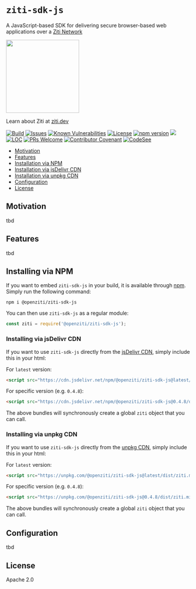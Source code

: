 `ziti-sdk-js`
=====================

A JavaScript-based SDK for delivering secure browser-based web applications over a [Ziti Network](https://ziti.dev/about)

<img src="https://ziti.dev/wp-content/uploads/2020/02/ziti.dev_.logo_.png" width="200" />

Learn about Ziti at [ziti.dev](https://ziti.dev)


[![Build](https://github.com/openziti/ziti-sdk-js/workflows/Build/badge.svg?branch=main)]()
[![Issues](https://img.shields.io/github/issues-raw/openziti/ziti-sdk-js)]()
[![Known Vulnerabilities](https://snyk.io/test/npm/@openziti/ziti-sdk-js/badge.svg)](https://snyk.io/test/npm/@openziti/ziti-sdk-js)
[![License](https://img.shields.io/badge/License-Apache%202.0-blue.svg)](https://opensource.org/licenses/Apache-2.0)
[![npm version][npm-image]][npm-url]
[![](https://data.jsdelivr.com/v1/package/npm/@openziti/ziti-sdk-js/badge?style=rounded)](https://www.jsdelivr.com/package/npm/@openziti/ziti-sdk-js)
[![LOC](https://img.shields.io/tokei/lines/github/openziti/ziti-sdk-js)]()
[![PRs Welcome](https://img.shields.io/badge/PRs-welcome-brightgreen.svg?style=rounded)](CONTRIBUTING.md)
[![Contributor Covenant](https://img.shields.io/badge/Contributor%20Covenant-v2.0%20adopted-ff69b4.svg)](CODE_OF_CONDUCT.md)
[![CodeSee](https://codesee-docs.s3.amazonaws.com/badge.svg)](https://app.codesee.io/maps/public/12213800-239c-11ec-8afb-0d2533b87e31)


<!-- TOC -->

- [Motivation](#motivation)
- [Features](#features)
- [Installation&nbsp;via&nbsp;NPM](#installing-via-NPM)
- [Installation&nbsp;via&nbsp;jsDelivr&nbsp;CDN](#Installing-via-jsDelivr-CDN)
- [Installation&nbsp;via&nbsp;unpkg&nbsp;CDN](#Installing-via-unpkg-CDN)
- [Configuration](#configuration)
- [License](#license)

<!-- /TOC -->


## Motivation

tbd

## Features

tbd


## Installing via NPM

If you want to embed `ziti-sdk-js` in your build, it is available through [npm](https://www.npmjs.com/package/@openziti/ziti-sdk-js). Simply run the following command:

    npm i @openziti/ziti-sdk-js

You can then use `ziti-sdk-js` as a regular module:

```js
const ziti = require('@openziti/ziti-sdk-js');
```

### Installing via jsDelivr CDN

If you want to use `ziti-sdk-js` directly from the [jsDelivr CDN](https://www.jsdelivr.com/package/npm/@openziti/ziti-sdk-js), simply include this in your html:

For `latest` version:
```html
<script src="https://cdn.jsdelivr.net/npm/@openziti/ziti-sdk-js@latest/dist/ziti.min.js"></script>
```
For specific version (e.g. `0.4.8`):
```html
<script src="https://cdn.jsdelivr.net/npm/@openziti/ziti-sdk-js@0.4.8/dist/ziti.min.js"></script>
```

The above bundles will synchronously create a global `ziti` object that you can call.


### Installing via unpkg CDN

If you want to use `ziti-sdk-js` directly from the [unpkg CDN](https://unpkg.com/#/), simply include this in your html:

For `latest` version:
```html
<script src="https://unpkg.com/@openziti/ziti-sdk-js@latest/dist/ziti.min.js"></script>
```

For specific version (e.g. `0.4.8`):
```html
<script src="https://unpkg.com/@openziti/ziti-sdk-js@0.4.8/dist/ziti.min.js"></script>
```
The above bundles will synchronously create a global `ziti` object that you can call.


## Configuration

tbd

## License

Apache 2.0



[npm-image]: https://flat.badgen.net/npm/v/@openziti/ziti-sdk-js
[npm-url]: https://www.npmjs.com/package/@openziti/ziti-sdk-js
[install-size-image]: https://flat.badgen.net/packagephobia/install/@openziti/ziti-sdk-js
[install-size-url]: https://packagephobia.now.sh/result?p=@openziti/ziti-sdk-js
